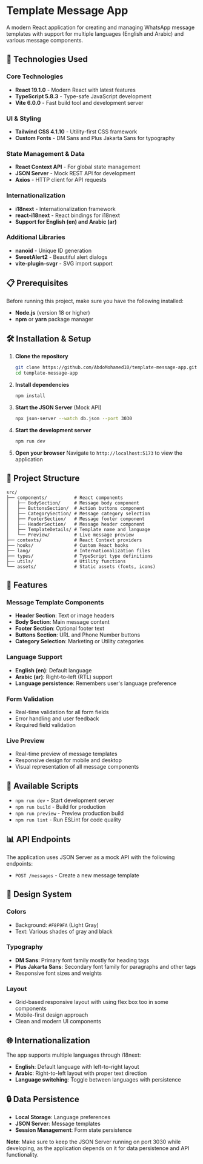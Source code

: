 # Template Message App

A modern React application for creating and managing WhatsApp message templates with support for multiple languages (English and Arabic) and various message components.

## 🚀 Technologies Used

### Core Technologies

-   **React 19.1.0** - Modern React with latest features
-   **TypeScript 5.8.3** - Type-safe JavaScript development
-   **Vite 6.0.0** - Fast build tool and development server

### UI & Styling

-   **Tailwind CSS 4.1.10** - Utility-first CSS framework
-   **Custom Fonts** - DM Sans and Plus Jakarta Sans for typography

### State Management & Data

-   **React Context API** - For global state management
-   **JSON Server** - Mock REST API for development
-   **Axios** - HTTP client for API requests

### Internationalization

-   **i18next** - Internationalization framework
-   **react-i18next** - React bindings for i18next
-   **Support for English (en) and Arabic (ar)**

### Additional Libraries

-   **nanoid** - Unique ID generation
-   **SweetAlert2** - Beautiful alert dialogs
-   **vite-plugin-svgr** - SVG import support

## 📋 Prerequisites

Before running this project, make sure you have the following installed:

-   **Node.js** (version 18 or higher)
-   **npm** or **yarn** package manager

## 🛠️ Installation & Setup

1. **Clone the repository**

    ```bash
    git clone https://github.com/AbdoMohamed10/template-message-app.git
    cd template-message-app
    ```

2. **Install dependencies**

    ```bash
    npm install
    ```

3. **Start the JSON Server** (Mock API)

    ```bash
    npx json-server --watch db.json --port 3030
    ```

4. **Start the development server**

    ```bash
    npm run dev
    ```

5. **Open your browser**
   Navigate to `http://localhost:5173` to view the application

## 📁 Project Structure

```
src/
├── components/          # React components
│   ├── BodySection/     # Message body component
│   ├── ButtonsSection/  # Action buttons component
│   ├── CategorySection/ # Message category selection
│   ├── FooterSection/   # Message footer component
│   ├── HeaderSection/   # Message header component
│   ├── TemplateDetails/ # Template name and language
│   └── Preview/         # Live message preview
├── contexts/            # React Context providers
├── hooks/               # Custom React hooks
├── lang/                # Internationalization files
├── types/               # TypeScript type definitions
├── utils/               # Utility functions
└── assets/              # Static assets (fonts, icons)
```

## 🎯 Features

### Message Template Components

-   **Header Section**: Text or image headers
-   **Body Section**: Main message content
-   **Footer Section**: Optional footer text
-   **Buttons Section**: URL and Phone Number buttons
-   **Category Selection**: Marketing or Utility categories

### Language Support

-   **English (en)**: Default language
-   **Arabic (ar)**: Right-to-left (RTL) support
-   **Language persistence**: Remembers user's language preference

### Form Validation

-   Real-time validation for all form fields
-   Error handling and user feedback
-   Required field validation

### Live Preview

-   Real-time preview of message templates
-   Responsive design for mobile and desktop
-   Visual representation of all message components

## 🔧 Available Scripts

-   `npm run dev` - Start development server
-   `npm run build` - Build for production
-   `npm run preview` - Preview production build
-   `npm run lint` - Run ESLint for code quality

## 📊 API Endpoints

The application uses JSON Server as a mock API with the following endpoints:

-   `POST /messages` - Create a new message template

## 🎨 Design System

### Colors

-   Background: `#F8F9FA` (Light Gray)
-   Text: Various shades of gray and black

### Typography

-   **DM Sans**: Primary font family mostly for heading tags
-   **Plus Jakarta Sans**: Secondary font family for paragraphs and other tags
-   Responsive font sizes and weights

### Layout

-   Grid-based responsive layout with using flex box too in some components
-   Mobile-first design approach
-   Clean and modern UI components

## 🌐 Internationalization

The app supports multiple languages through i18next:

-   **English**: Default language with left-to-right layout
-   **Arabic**: Right-to-left layout with proper text direction
-   **Language switching**: Toggle between languages with persistence

## 🔒 Data Persistence

-   **Local Storage**: Language preferences
-   **JSON Server**: Message templates
-   **Session Management**: Form state persistence

**Note**: Make sure to keep the JSON Server running on port 3030 while developing, as the application depends on it for data persistence and API functionality.
